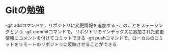# Gitの勉強
-git addコマンドで，リポジトリに変更情報を追加する
	-このことをステージングという
-git commitコマンドで，リポジトリのインデックスに追加された変更情報にコメントを付けてコミットできる
-git pushコマンドで，ローカルのコミットをリモートのリポジトリに反映させることができる
